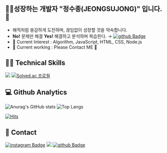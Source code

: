 ## :man_technologist:성장하는 개발자 "정수종(JEONGSUJONG)" 입니다. :facepunch: 

- 해적처럼 용감하게 도전하며, 끊임없이 성장할 것을 약속합니다.
- **No!** 문제만 해결 **Yes!** 해결하고 분석하며 복습한다. → [![github Badge](https://img.shields.io/badge/-github-black?logo=github&logoColor=white&link=https://8uj0ng.github.io)](https://8uj0ng.github.io)
- 🌱 Current Interest : Algorithm, JavaScript, HTML, CSS, Node.js
- 🔭 Current working : Please Contact ME :pleading_face:

## :man_juggling: Technical Skills
<img src="https://img.shields.io/badge/Java-blue?style=flat&&logoColor=blue"/> [![Solved.ac
프로필](http://mazassumnida.wtf/api/mini/generate_badge?boj=8uj0ng)](https://solved.ac/8uj0ng)

## :computer: Github Analytics
![Anurag's GitHub stats](https://github-readme-stats.vercel.app/api?username=8uj0ng&show_icons=true&theme=vue) ![Top Langs](https://github-readme-stats.vercel.app/api/top-langs/?username=8uj0ng&layout=compact&theme=vue)

[![Hits](https://hits.seeyoufarm.com/api/count/incr/badge.svg?url=https%3A%2F%2Fgithub.com%2F8uj0ng&count_bg=%2379C83D&title_bg=%23555555&icon=&icon_color=%23E7E7E7&title=hits&edge_flat=false)](https://hits.seeyoufarm.com)

## :owl: Contact
[![instagram Badge](https://img.shields.io/badge/-instagram-E4405F?logo=instagram&logoColor=white&link=https://www.instagram.com/_8uj0ng/)](https://www.instagram.com/_8uj0ng/) <a href="mailto:8uj0ngj@gmail.com"><img src="https://img.shields.io/badge/gmail-005FF9?style=flat-square&logo=gmail&logoColor=white&link=mailto:8uj0ngj@gmail.com"/></a> [![github Badge](https://img.shields.io/badge/-github-black?logo=github&logoColor=white&link=https://8uj0ng.github.io)](https://8uj0ng.github.io)
<!--
**8uj0ng/8uj0ng** is a ✨ _special_ ✨ repository because its `README.md` (this file) appears on your GitHub profile.

Here are some ideas to get you started:

- 🔭 I’m currently working on ...
- 🌱 I’m currently learning ...
- 👯 I’m looking to collaborate on ...
- 🤔 I’m looking for help with ...
- 💬 Ask me about ...
- 📫 How to reach me: ...
- 😄 Pronouns: ...
- ⚡ Fun fact: ...
-->
